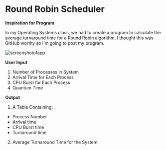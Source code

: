 # Round Robin Scheduler
__Inspiration for Program__

In my Operating Systems class, we had to create a program to calculate the average turnaround time for a Round Robin algorithm. I thought this was GitHub worthy so I'm going to post my program.

![screenshotofapp](https://user-images.githubusercontent.com/18653175/46627805-a5b44880-cb09-11e8-8e52-fcd73264c95d.png)

__User Input__

1. Number of Processes in System
2. Arrival Time for Each Process
3. CPU Burst for Each Process
4. Quantum Time

__Output__

1. A Table Containing:
* Process Number
* Arrival time
* CPU Burst time
* Turnaround time 

2. Average Turnaround Time for the System
